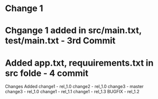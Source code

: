 # Change 1
# Chgange 1 added in src/main.txt, test/main.txt - 3rd Commit
# Added app.txt, requuirements.txt in src folde - 4 commit
Changes Added
change1 - rel_1.0
change2 - rel_1.0
change3 - master
change3 - rel_1.0
change1 - rel_1.1
change1 - rel_1.3
BUGFIX - rel_1.2
